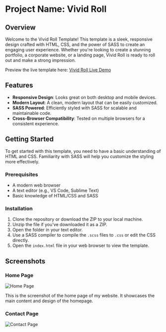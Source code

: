 # Project Name: Vivid Roll 

## Overview
Welcome to the Vivid Roll Template! This template is a sleek, responsive design crafted with HTML, CSS, and the power of SASS to create an engaging user experience. Whether you're looking to create a stunning portfolio, a corporate website, or a landing page, Vivid Roll is ready to roll out and make a strong impression.

Preview the live template here: [Vivid Roll Live Demo](https://vivid-roll-405.netlify.app/)

## Features
- **Responsive Design**: Looks great on both desktop and mobile devices.
- **Modern Layout**: A clean, modern layout that can be easily customized.
- **SASS Powered**: Efficiently styled with SASS for scalable and maintainable code.
- **Cross-Browser Compatibility**: Tested on multiple browsers for a consistent experience.

## Getting Started
To get started with this template, you need to have a basic understanding of HTML and CSS. Familiarity with SASS will help you customize the styling more effectively.

### Prerequisites
- A modern web browser
- A text editor (e.g., VS Code, Sublime Text)
- Basic knowledge of HTML/CSS and SASS

### Installation
1. Clone the repository or download the ZIP to your local machine.
2. Unzip the file if you've downloaded it as a ZIP.
3. Open the folder in your text editor.
4. Use a SASS compiler to compile the `.scss` files to `.css` or edit the CSS directly.
5. Open the `index.html` file in your web browser to view the template.


## Screenshots

### Home Page

![Home Page](https://github-production-user-asset-6210df.s3.amazonaws.com/79692865/280677124-77406c58-9027-492e-b897-31e1ebe14544.png)

This is the screenshot of the home page of my website. It showcases the main content and design of the homepage.

### Contact Page

![Contact Page](https://github-production-user-asset-6210df.s3.amazonaws.com/79692865/280678311-a2f3f933-9ece-459e-bd8f-1216f17b310a.png)





